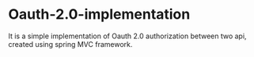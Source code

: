 # Oauth-2.0-implementation
It is a simple implementation of Oauth 2.0 authorization between two api, created using spring MVC framework.
